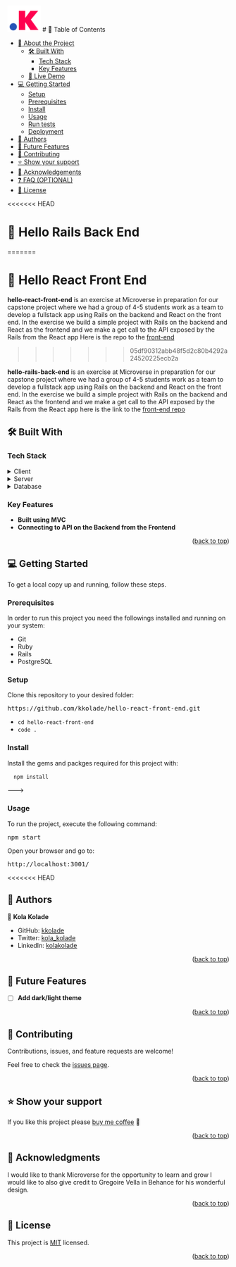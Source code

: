 <!-- TABLE OF CONTENTS -->
<img width="15%" src="./kolakolade_favicon.png ">
# 📗 Table of Contents

- [📖 About the Project](#about-project)
  - [🛠 Built With](#built-with)
    - [Tech Stack](#tech-stack)
    - [Key Features](#key-features)
  - [🚀 Live Demo](#live-demo)
- [💻 Getting Started](#getting-started)
  - [Setup](#setup)
  - [Prerequisites](#prerequisites)
  - [Install](#install)
  - [Usage](#usage)
  - [Run tests](#run-tests)
  - [Deployment](#triangular_flag_on_post-deployment)
- [👥 Authors](#authors)
- [🔭 Future Features](#future-features)
- [🤝 Contributing](#contributing)
- [⭐️ Show your support](#support)
- [🙏 Acknowledgements](#acknowledgements)
- [❓ FAQ (OPTIONAL)](#faq)
- [📝 License](#license)

<!-- PROJECT DESCRIPTION -->

<<<<<<< HEAD
# 📖 Hello Rails Back End <a name="about-project"></a>
=======
# 📖 Hello React Front End <a name="about-project"></a>

**hello-react-front-end** is an exercise at Microverse in preparation for our capstone project where we had a group of 4-5 students work as a team to develop a fullstack app using Rails on the backend and React on the front end. In the exercise we build a simple project with Rails on the backend and React as the frontend and we make a get call to the API exposed by the Rails from the React app
Here is the repo to the [front-end](https://github.com/kkolade/hello-react-front-end/pull/1)
>>>>>>> 05df90312abb48f5d2c80b4292a24520225ecb2a

**hello-rails-back-end** is an exercise at Microverse in preparation for our capstone project where we had a group of 4-5 students work as a team to develop a fullstack app using Rails on the backend and React on the front end. In the exercise we build a simple project with Rails on the backend and React as the frontend and we make a get call to the API exposed by the Rails from the React app
here is the link to the [front-end repo](https://github.com/kkolade/hello-rails-back-end/pull/1)
## 🛠 Built With <a name="built-with"></a>

### Tech Stack <a name="tech-stack"></a>

<details>
  <summary>Client</summary>
  <ul>
    <li><a href="https://react.org">React</a></li>
    <li><a href="https://developer.mozilla.org/en-US/docs/Web/JavaScript">JavaScript</a></li>
  </ul>
</details>
<details>
  <summary>Server</summary>
  <ul>
    <li><a href="https://www.ruby-lang.org/">Ruby</a></li>
    <li><a href="https://rubyonrails.org/">Ruby on Rails</a></li>
  </ul>
</details>
<details>
  <summary>Database</summary>
  <ul>
    <li><a href="https://www.postgresql.org/">PostgreSQL</a></li>
  </ul>
</details>

<!-- Features -->

### Key Features <a name="key-features"></a>

- **Built using MVC**
- **Connecting to API on the Backend from the Frontend**

<p align="right">(<a href="#readme-top">back to top</a>)</p>


<!-- GETTING STARTED -->

## 💻 Getting Started <a name="getting-started"></a>

To get a local copy up and running, follow these steps.

### Prerequisites

In order to run this project you need the followings installed and running on your system:

- Git
- Ruby
- Rails
- PostgreSQL

<!--
Example command:

```sh
 gem install rails
```
 -->

### Setup

Clone this repository to your desired folder:

<pre>https://github.com/kkolade/hello-react-front-end.git</pre>

- `cd hello-react-front-end`
- `code .` <!-- If you are using VS Code -->
<!--
Example commands:
--->

### Install

Install the gems and packges required for this project with:

```sh
  npm install
```
--->

### Usage

To run the project, execute the following command:

<pre>npm start</pre>

Open your browser and go to:
<pre>http://localhost:3001/</pre>

<!-- ### Run tests

To run tests, run the following command:

<pre>rspec ./spec/</pre> -->

<<<<<<< HEAD
<!--
Example command:
=======
   
      Example command:
>>>>>>> 05df90312abb48f5d2c80b4292a24520225ecb2a

```sh
  bin/rails test test/models/article_test.rb
```
--->

<!-- AUTHORS -->

## 👥 Authors <a name="authors"></a>

👤 **Kola Kolade**

- GitHub: [kkolade](https://github.com/kkolade)
- Twitter: [kola_kolade](https://twitter.com/kola_kolade)
- LinkedIn: [kolakolade](https://linkedin.com/in/kolakolade)

<p align="right">(<a href="#readme-top">back to top</a>)</p>

<!-- FUTURE FEATURES -->

## 🔭 Future Features <a name="future-features"></a>

- [ ] **Add dark/light theme**

<p align="right">(<a href="#readme-top">back to top</a>)</p>

<!-- CONTRIBUTING -->

## 🤝 Contributing <a name="contributing"></a>

Contributions, issues, and feature requests are welcome!

Feel free to check the [issues page](https://github.com/kkolade/blog/issues).

<p align="right">(<a href="#readme-top">back to top</a>)</p>

<!-- SUPPORT -->

## ⭐️ Show your support <a name="support"></a>

If you like this project please [buy me coffee](
<https://www.buymeacoffee.com/kolakolade>) 🥤

<p align="right">(<a href="#readme-top">back to top</a>)</p>

<!-- ACKNOWLEDGEMENTS -->

## 🙏 Acknowledgments <a name="acknowledgements"></a>

I would like to thank Microverse for the opportunity to learn and grow
I would like to also give credit to Gregoire Vella in Behance for his wonderful design.

<p align="right">(<a href="#readme-top">back to top</a>)</p>

<!-- LICENSE -->

## 📝 License <a name="license"></a>

This project is [MIT](./LICENSE) licensed.

<p align="right">(<a href="#readme-top">back to top</a>)</p>
